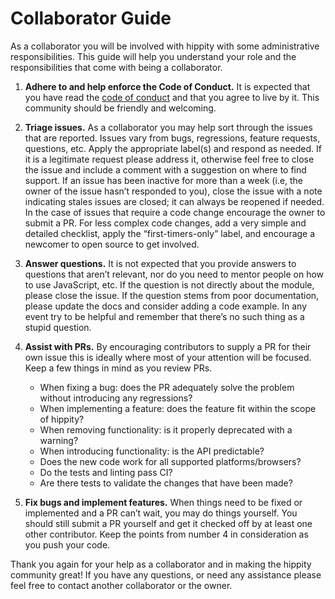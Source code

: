 # Collaborator Guide

As a collaborator you will be involved with hippity with some administrative responsibilities. This guide will help you understand your role and the responsibilities that come with being a collaborator.

1. **Adhere to and help enforce the Code of Conduct.** It is expected that you have read the [code of conduct](https://github.com/berkeleybross/hippity/blob/master/CODE_OF_CONDUCT.md) and that you agree to live by it. This community should be friendly and welcoming.

1. **Triage issues.** As a collaborator you may help sort through the issues that are reported. Issues vary from bugs, regressions, feature requests, questions, etc. Apply the appropriate label(s) and respond as needed. If it is a legitimate request please address it, otherwise feel free to close the issue and include a comment with a suggestion on where to find support. If an issue has been inactive for more than a week (i.e, the owner of the issue hasn’t responded to you), close the issue with a note indicating stales issues are closed; it can always be reopened if needed. In the case of issues that require a code change encourage the owner to submit a PR. For less complex code changes, add a very simple and detailed checklist, apply the “first-timers-only” label, and encourage a newcomer to open source to get involved.

1. **Answer questions.** It is not expected that you provide answers to questions that aren’t relevant, nor do you need to mentor people on how to use JavaScript, etc. If the question is not directly about the module, please close the issue. If the question stems from poor documentation, please update the docs and consider adding a code example. In any event try to be helpful and remember that there’s no such thing as a stupid question.

1. **Assist with PRs.** By encouraging contributors to supply a PR for their own issue this is ideally where most of your attention will be focused. Keep a few things in mind as you review PRs.

   - When fixing a bug: does the PR adequately solve the problem without introducing any regressions?
   - When implementing a feature: does the feature fit within the scope of hippity?
   - When removing functionality: is it properly deprecated with a warning?
   - When introducing functionality: is the API predictable?
   - Does the new code work for all supported platforms/browsers?
   - Do the tests and linting pass CI?
   - Are there tests to validate the changes that have been made?

1. **Fix bugs and implement features.** When things need to be fixed or implemented and a PR can’t wait, you may do things yourself. You should still submit a PR yourself and get it checked off by at least one other contributor. Keep the points from number 4 in consideration as you push your code.

Thank you again for your help as a collaborator and in making the hippity community great! If you have any questions, or need any assistance please feel free to contact another collaborator or the owner.
